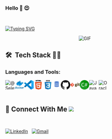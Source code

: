 ### Hello 👋 :heart_eyes:

<br>


[![Typing SVG](https://readme-typing-svg.herokuapp.com?font=Fira+Code&size=19&pause=1000&color=F79130&width=435&lines=Hey!+I'm+Esmecan;I'm+Software+Test+Automation+Engineer)](https://git.io/typing-svg)

<p align="center">
<img alt="GIF" src="https://github.com/arsentieva/arsentieva/blob/main/code.gif?raw=true" height="280" />
 <p/>
 
## 🛠 &nbsp;Tech Stack :woman_technologist:

### Languages and Tools:

<img align="left"  itemprop="image" class="avatar flex-shrink-0 mb-3 mr-3 mb-md-0 mr-md-4" src="https://avatars.githubusercontent.com/u/983927?s=200&amp;v=4" width="30" height="30" alt="@SeleniumHQ">
<img align="left" alt="Docker" width="30px" src="https://raw.githubusercontent.com/github/explore/80688e429a7d4ef2fca1e82350fe8e3517d3494d/topics/docker/docker.png" />
<img align="left" alt="Visual Studio Code" width="30px" src="https://raw.githubusercontent.com/github/explore/80688e429a7d4ef2fca1e82350fe8e3517d3494d/topics/visual-studio-code/visual-studio-code.png" />
<img align="left" alt="HTML5" width="30px" src="https://raw.githubusercontent.com/github/explore/80688e429a7d4ef2fca1e82350fe8e3517d3494d/topics/html/html.png" />
<img align="left" alt="CSS3" width="30px" src="https://raw.githubusercontent.com/github/explore/80688e429a7d4ef2fca1e82350fe8e3517d3494d/topics/css/css.png" />
<img align="left" alt="SQL" width="26px" src="https://raw.githubusercontent.com/github/explore/80688e429a7d4ef2fca1e82350fe8e3517d3494d/topics/sql/sql.png" />
<img align="left" alt="GitHub" width="30px" src="https://raw.githubusercontent.com/github/explore/78df643247d429f6cc873026c0622819ad797942/topics/github/github.png" />
<img align="left" alt="Git" width="30px" src="https://raw.githubusercontent.com/github/explore/80688e429a7d4ef2fca1e82350fe8e3517d3494d/topics/git/git.png" />
<img align="left" alt="CSharp" width="30px" src="https://raw.githubusercontent.com/github/explore/80688e429a7d4ef2fca1e82350fe8e3517d3494d/topics/csharp/csharp.png" />
<img align="left" src="https://upload.wikimedia.org/wikipedia/tr/thumb/2/2e/Java_Logo.svg/1200px-Java_Logo.svg.png" jsaction="load:XAeZkd;" jsname="HiaYvf" class="n3VNCb KAlRDb" alt="Java (programlama dili) - Vikipedi" data-noaft="1" style="width:30px; height:30px; margin: 0px;">
<img align="left" src="https://upload.wikimedia.org/wikipedia/en/thumb/6/68/Oracle_SQL_Developer_logo.svg/1200px-Oracle_SQL_Developer_logo.svg.png" jsaction="load:XAeZkd;" jsname="HiaYvf" class="n3VNCb KAlRDb" alt="Oracle SQL Developer - Wikipedia" data-noaft="1" style="width:30px; height:30px; margin: 0px;">

<br />
<br />
<br />

## 📩 Connect With Me <img src='https://raw.githubusercontent.com/ShahriarShafin/ShahriarShafin/main/Assets/handshake.gif' width="100px">
<br />


<a href="https://www.linkedin.com/in/esmecan-%C3%B6zdemir-6b46aa1aa/"><img alt="LinkedIn" src="https://img.shields.io/badge/Linkedin%20-%230077B5.svg?&style=flat&logo=linkedin&logoColor=white"/></a> &nbsp;
<a href="mailto:esmecan5@gmail.com"><img alt="Gmail" src="https://img.shields.io/badge/Gmail-D14836?style=flat&logo=gmail&logoColor=white" /></a> &nbsp; 
<br /><br />



<!--
**esmecan/esmecan** is a ✨ _special_ ✨ repository because its `README.md` (this file) appears on your GitHub profile.

Here are some ideas to get you started:

- 🔭 I’m currently working on ...
- 🌱 I’m currently learning ...
- 👯 I’m looking to collaborate on ...
- 🤔 I’m looking for help with ...
- 💬 Ask me about ...
- 📫 How to reach me: ...
- 😄 Pronouns: ...
- ⚡ Fun fact: ...
-->
